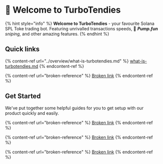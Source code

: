# 👋 Welcome to TurboTendies



{% hint style="info" %}
**Welcome to TurboTendies** - your favourite Solana SPL Toke trading bot. Featuring unrivalled transactions speeds, 💊 _**Pump.fun** sniping,_ and other amazing features.
{% endhint %}

## Quick links

{% content-ref url="../overview/what-is-turbotendies.md" %}
[what-is-turbotendies.md](../overview/what-is-turbotendies.md)
{% endcontent-ref %}

{% content-ref url="broken-reference" %}
[Broken link](broken-reference)
{% endcontent-ref %}

## Get Started

We've put together some helpful guides for you to get setup with our product quickly and easily.

{% content-ref url="broken-reference" %}
[Broken link](broken-reference)
{% endcontent-ref %}

{% content-ref url="broken-reference" %}
[Broken link](broken-reference)
{% endcontent-ref %}

{% content-ref url="broken-reference" %}
[Broken link](broken-reference)
{% endcontent-ref %}
